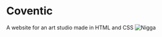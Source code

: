 # Coventic
A website for an art studio made in HTML and CSS
![Nigga](https://user-images.githubusercontent.com/88636615/182036218-152c7456-cb96-404a-a319-44be47d07f8a.png)
